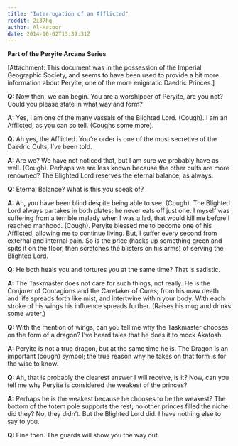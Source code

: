 ```yaml
---
title: "Interrogation of an Afflicted"
reddit: 2i37hq
author: Al-Hatoor
date: 2014-10-02T13:39:31Z
---
```


**Part of the Peryite Arcana Series**

[Attachment: This document was in the possession of the Imperial Geographic Society, and seems to have been used to provide a bit more information about Peryite, one of the more enigmatic Daedric Princes.]

**Q:** Now then, we can begin. You are a worshipper of Peryite, are you not? Could you please state in what way and form?

**A:** Yes, I am one of the many vassals of the Blighted Lord. (Cough). I am an Afflicted, as you can so tell. (Coughs some more).

**Q:** Ah yes, the Afflicted. You’re order is one of the most secretive of the Daedric Cults, I’ve been told.

**A:** Are we? We have not noticed that, but I am sure we probably have as well. (Cough). Perhaps we are less known because the other cults are more renowned? The Blighted Lord reserves the eternal balance, as always.

**Q:** Eternal Balance? What is this you speak of?

**A:** Ah, you have been blind despite being able to see. (Cough). The Blighted Lord always partakes in both plates; he never eats off just one. I myself was suffering from a terrible malady when I was a lad, that would kill me before I reached manhood. (Cough). Peryite blessed me to become one of his Afflicted, allowing me to continue living. But, I suffer every second from external and internal pain. So is the price (hacks up something green and spits it on the floor, then scratches the blisters on his arms) of serving the Blighted Lord.

**Q:** He both heals you and tortures you at the same time? That is sadistic.

**A:** The Taskmaster does not care for such things, not really. He is the Conjurer of Contagions and the Caretaker of Cures; from his maw death and life spreads forth like mist, and intertwine within your body. With each stroke of his wings his influence spreads further. (Raises his mug and drinks some water.)

**Q:** With the mention of wings, can you tell me why the Taskmaster chooses on the form of a dragon? I’ve heard tales that he does it to mock Akatosh.

**A:** Peryite is not a true dragon, but at the same time he is. The Dragon is an important (cough) symbol; the true reason why he takes on that form is for the wise to know.

**Q:** Ah, that is probably the clearest answer I will receive, is it? Now, can you tell me why Peryite is considered the weakest of the princes?

**A:** Perhaps he is the weakest because he chooses to be the weakest? The bottom of the totem pole supports the rest; no other princes filled the niche did they? No, they didn’t. But the Blighted Lord did. I have nothing else to say to you.

**Q:** Fine then. The guards will show you the way out.
